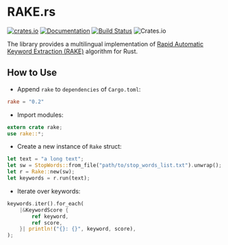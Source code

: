 RAKE.rs
=======

[![crates.io](https://img.shields.io/crates/v/rake.svg)](https://crates.io/crates/rake) [![Documentation](https://img.shields.io/badge/Docs-rake-blue.svg)](https://docs.rs/rake) [![Build Status](https://travis-ci.org/yaa110/rake-rs.svg)](https://travis-ci.org/yaa110/rake-rs) ![Crates.io](https://img.shields.io/crates/l/rustc-serialize.svg)

The library provides a multilingual implementation of [Rapid Automatic Keyword Extraction (RAKE)](http://onlinelibrary.wiley.com/doi/10.1002/9780470689646.ch1/summary) algorithm for Rust.

## How to Use
- Append `rake` to `dependencies` of `Cargo.toml`:

```toml
rake = "0.2"
```

- Import modules:

```rust
extern crate rake;
use rake::*;
```

- Create a new instance of `Rake` struct:

```rust
let text = "a long text";
let sw = StopWords::from_file("path/to/stop_words_list.txt").unwrap();
let r = Rake::new(sw);
let keywords = r.run(text);
```

- Iterate over keywords:

```rust
keywords.iter().for_each(
    |&KeywordScore {
        ref keyword,
        ref score,
    }| println!("{}: {}", keyword, score),
);
```
